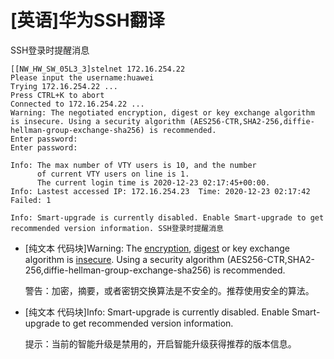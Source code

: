 # \[英语]华为SSH翻译

SSH登录时提醒消息

```纯文本
[[NW_HW_SW_05L3_3]stelnet 172.16.254.22
Please input the username:huawei
Trying 172.16.254.22 ...
Press CTRL+K to abort
Connected to 172.16.254.22 ...
Warning: The negotiated encryption, digest or key exchange algorithm is insecure. Using a security algorithm (AES256-CTR,SHA2-256,diffie-hellman-group-exchange-sha256) is recommended.
Enter password:
Enter password:

Info: The max number of VTY users is 10, and the number
      of current VTY users on line is 1.
      The current login time is 2020-12-23 02:17:45+00:00.
Info: Lastest accessed IP: 172.16.254.23  Time: 2020-12-23 02:17:42  Failed: 1

Info: Smart-upgrade is currently disabled. Enable Smart-upgrade to get recommended version information. SSH登录时提醒消息
```

-   \[纯文本 代码块]Warning: The  [encryption](encryption_pb9m7Myz6P7jzv2k7pq2V2.md "encryption"), [digest](digest_d5fJb2XrrVmgNByubUa24y.md "digest") or key exchange algorithm is [insecure](insecure_uhCs27Ne43HDoKUbjDwRhP.md "insecure"). Using a security algorithm (AES256-CTR,SHA2-256,diffie-hellman-group-exchange-sha256) is recommended.

    警告：加密，摘要，或者密钥交换算法是不安全的。推荐使用安全的算法。
-   \[纯文本 代码块]Info: Smart-upgrade is currently disabled. Enable Smart-upgrade to get recommended version information.

    提示：当前的智能升级是禁用的，开启智能升级获得推荐的版本信息。

